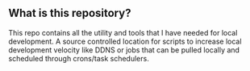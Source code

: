 ## What is this repository?
This repo contains all the utility and tools that I have needed for local development. A source controlled location for scripts to increase local development velocity like DDNS or jobs that can be pulled locally and scheduled through crons/task schedulers.